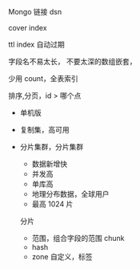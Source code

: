 Mongo 链接 dsn

cover index

ttl index 自动过期

字段名不易太长， 不要太深的数组嵌套，

少用 count，全表索引



排序,分页，id > 哪个点



- 单机版

- 复制集，高可用

- 分片集群，分片集群

  - 数据新增快
  - 并发高
  - 单库高
  - 地理分布数据，全球用户
  - 最高 1024 片

  分片

  - 范围，组合字段的范围 chunk
  - hash
  - zone 自定义，标签